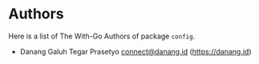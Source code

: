# Authors

Here is a list of The With-Go Authors of package `config`.

* Danang Galuh Tegar Prasetyo <connect@danang.id> (https://danang.id)
